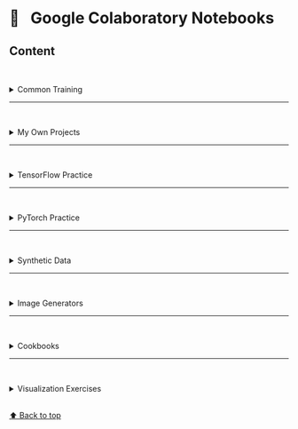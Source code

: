 # &#x1F4D1; &nbsp; Google Colaboratory Notebooks

## Content

<br/><details><summary>Common Training</summary>

#### [📓 digits.ipynb](https://colab.research.google.com/drive/1eqk81yU_y7t6Rridkgli_C7LwPLUFvH2)
#### [📓 boston_regression.ipynb ](https://colab.research.google.com/drive/1atPu92jNJ-qBsFpbOiMojHGXCu6gJWYW)
#### [📓 artificial_images.ipynb](https://colab.research.google.com/drive/18YC4JdyH5hKTUstifpdvbS-K1UEKMQKY)
#### [📓 image_biospecies3.ipynb](https://colab.research.google.com/drive/1LVZHYSci3HPaAFvz_rSXvfAB326O8su0)

<br/></details>

---

<br/><details><summary>My Own Projects</summary>

#### [📓 flower_classification.ipynb ](https://colab.research.google.com/drive/1H2ArWH_1kYfkIoCbxleX-aHAozRVBAdB)
#### [📓 letter_recognition.ipynb](https://colab.research.google.com/drive/1Z9Fz0OOi6bpWvH-H2OhExC9CkGPWBYZz)
#### [📓 style_recognition.ipynb](https://colab.research.google.com/drive/1r5yRD-3tQwN6lSql_VRoVuwQ8DaY5zUt)
#### [📓 decor_classification.ipynb](https://colab.research.google.com/drive/1Tt3qZePsf2P6kNNao-hQ58DlG71Abj5a)
#### [📓 breed_recognition.ipynb](https://colab.research.google.com/drive/1uB1PuT_uNGM2tv88ZDkIj6Dhi_Rf91PA)
#### [📓 cultivar_recognition.ipynb](https://colab.research.google.com/drive/1pymaadPUhSm0T9N5h44ls-mAcrylfa2F)

***

#### [📓 style_transfer.ipynb](https://colab.research.google.com/drive/1svW40BBscfSLD7Je99TyctBeRWIOYHKa)
#### [📓 style_transfer_2.ipynb](https://colab.research.google.com/drive/1IS_6BqJDLVbJJsuTuWTr3OfGP5uEu2eV)
#### [📓 style_transfer_3.ipynb](https://colab.research.google.com/drive/1xXFADlgQ1YQmXODto1Fa6Nb-lNzqY8-b)

***

#### [📓 sb_housing.ipynb](https://colab.research.google.com/drive/13YVEPwrMQC2TO2GGPvV95Bysh4dhd8we)

<br/></details>

---

<br/><details><summary>TensorFlow Practice</summary>

#### [📓 cnn_blocks.ipynb](https://colab.research.google.com/drive/1cUNcTDii7cAebvGDvZDl6I5a2QkOmuZA)
#### [📓 cnn_building.ipynb](https://colab.research.google.com/drive/1w58DSF3go_wKcqfBLIDt1PFyj1H6XrXi)
#### [📓 pretrained_tfmodels.ipynb](https://colab.research.google.com/drive/1mgHjtlEiJkVcM_LJJxKv6cPtI92hAE0y)
#### [📓sequential_data.ipynb](https://colab.research.google.com/drive/1d3uTgVIHe5OxuIRruXiucAFbzkNnM6Cz)

<br/></details>

---

<br/><details><summary>PyTorch Practice</summary>

#### [📓 pytorch_practice.ipynb](https://colab.research.google.com/drive/1Ju6ncoVoi89mg84T995_CAwjfE8YHELB)
#### [📓 pytorch_practice2.ipynb](https://colab.research.google.com/drive/1JbAg-zbujnxeMITf_KsdoHJXB04hxojY)
#### [📓 pytorch_practice3.ipynb](https://colab.research.google.com/drive/1QFeXnZjZ7NNfzPZbNt_EV6vGa2CXXusk)
#### [📓 pytorch_practice4.ipynb](https://colab.research.google.com/drive/1DYhvo5iukzLx-dEIdN_YV7wfxn9H8cRp)
#### [📓 pytorch_practice5.ipynb](https://colab.research.google.com/drive/1GwGpAFDDyhgARCMiw37-gBrr15z6G2e8)
#### [📓 pytorch_practice6.ipynb](https://colab.research.google.com/drive/1Dsk5IAtvRl75n3AT2eSupONdjafSqUPr)
#### [📓 pytorch_practice7.ipynb](https://colab.research.google.com/drive/11IGPKrNfJlWeFqH7aYjDFwcBNPMeDF4-)
#### [📓 pytorch_practice8.ipynb](https://colab.research.google.com/drive/1mVSQXzQC_4tC0Zp9zY2nH1NvBGjubwRZ)
#### [📓 pytorch_practice9.ipynb](https://colab.research.google.com/drive/1DXLsibfnCYN6C7gJts97nXww6NQhtlEh)
#### [📓 pytorch_practice10.ipynb](https://colab.research.google.com/drive/1TJKCxObKA6Sx7wjC18gqehagdj3dTIcS)
#### [📓 pytorch_practice11.ipynb](https://colab.research.google.com/drive/1y0e65zEvAlcUVWluKJHm5J9gRcrj1SYn)
#### [📓 pytorch_practice12.ipynb](https://colab.research.google.com/drive/1OBmekkzdgivSLrJq_6HTtHZKc5ZNXbqX)
#### [📓 pytorch_practice13.ipynb](https://colab.research.google.com/drive/1V9fDIPwPPi0gMkyDxOcMEu7-VHI1CjTm)
#### [📓 pytorch_practice14.ipynb](https://colab.research.google.com/drive/1AsUDpzWnlOj-YuwahYIiJk0XGIoPd0N0)
#### [📓 pytorch_practice15.ipynb](https://colab.research.google.com/drive/1kydV6_IC0BtHwpijx4oVjEab_Z39RpCQ)
#### [📓 pytorch_practice16.ipynb](https://colab.research.google.com/drive/1cwnC1Xz9XEDfIsPbaVI4mqOmQbT8aRI_)
#### [📓 pytorch_practice17.ipynb](https://colab.research.google.com/drive/1sDO3S-oPGgdgxwzkBFFousJa6dYexd7z)
#### [📓 pytorch_practice18.ipynb](https://colab.research.google.com/drive/1JLI64BVp6W-3XL4wfCUX3sfXXYU7iVpb)
#### [📓 pytorch_practice19.ipynb](https://colab.research.google.com/drive/1WSXLo_ByA1xP8__FLevUhmAxQ5J_siZS)
#### [📓 pytorch_practice20.ipynb](https://colab.research.google.com/drive/1C000nI1zonxAK9tvIRlRUWuqnHwuERgl)
#### [📓 pytorch_practice21.ipynb](https://colab.research.google.com/drive/1Nkr8BybYG-iIy7nha-A6S2d2QIa3rTx2)
#### [📓 pytorch_practice22.ipynb](https://colab.research.google.com/drive/1PxqVoIvUkv-bYDMTGtCNYNji3-ObqNWz)

<br/></details>

---

<br/><details><summary>Synthetic Data</summary>
    
#### [📓 data_autobuilder.ipynb](https://colab.research.google.com/drive/1YrcKAbmHj4kdjytgF_xvKVdVB1cFxWex)
    
<br/></details>

---

<br/><details><summary>Image Generators</summary>

#### [📓 digit_generator.ipynb](https://colab.research.google.com/drive/1E3_kWFkGdSHycM4x25D9Q6PdMEL9oXhM)
#### [📓 letter_generator.ipynb](https://colab.research.google.com/drive/19B40eERSKfVO5zsizehxPOLdhLs5YcUT)
#### [📓 image_generator5.ipynb](https://colab.research.google.com/drive/1ZT6ujInkGn_U0cqkPLsoOW8KzTmGQzFi)

<br/></details>

---

<br/><details><summary>Cookbooks</summary>

#### [📓 keras_cookbook.ipynb](https://colab.research.google.com/drive/16Xh8T4fPuk0AIBjnCo7e9WTrF1PgukoF) 
#### [📓 sklearn_cookbook.ipynb](https://colab.research.google.com/drive/1SzhiPlKpabufNxHuknvktwxPW06utBGC)
#### [📓 sklearn_clusters.ipynb](https://colab.research.google.com/drive/15L-HE9ZZ4SYEluXpyP10zaIVPCYxSmLw)
#### [📓 sql_cookbook.ipynb](https://colab.research.google.com/drive/1eBNz-GA6w0AhdsKHqtxkrIm1bIYk_X9d) 
#### [📓 sql_cookbook2.ipynb](https://colab.research.google.com/drive/1_--QDZPF0mE7Pw4W2Oxm8XPp7VaPXq-M) 
#### [📓 ml_basics.ipynb](https://colab.research.google.com/drive/1v5jgNTfUOvnZAf2o_oIbK1WO_k5wtHHP) 
#### [📓 ml_basics2.ipynb](https://colab.research.google.com/drive/1Zxc3FsTLD6EtPN9v_KJQFRXloUSqKGrV)
#### [📓 ml_basics3.ipynb](https://colab.research.google.com/drive/1djAv8JBVP8TMuXidwU7J-bFn-U92McL2)
#### [📓 opencv_cookbook.ipynb](https://colab.research.google.com/drive/1GD7Oi1LtFaEi8VOjiBM5cj5ayWpaejaf) 

<br/></details>

---

<br/><details><summary>Visualization Exercises</summary>

#### [📓 blogger_py.ipynb](https://colab.research.google.com/drive/1pjzSPxUXmQJxyiVjpq-Aog-T7MsUoEav)
#### [📓 blogger_py2.ipynb](https://colab.research.google.com/drive/1DBc0Mhz1Es1WVsFFq79OZAWEuqu7DpoG)
#### [📓 blogger_js.ipynb](https://colab.research.google.com/drive/1mEOdT9IrEpmbRI7Y8b81E1bXIfb33jJx)
#### [📓 blogger_js2.ipynb](https://colab.research.google.com/drive/1iSic065FfMG3jWSQdoKzQ-bHqrBJpTfZ)
#### [📓 coordinates.ipynb](https://colab.research.google.com/drive/17QfzKyhTZLJnfa0XKyf7c3Elgk6mWFf_)
#### [📓 function_plotting_py.ipynb](https://colab.research.google.com/drive/1UbPaXtrQBhW5eHFCG0l37svA2bl0HGUj)
#### [📓 function_plotting_js.ipynb](https://colab.research.google.com/drive/1nHCQV8glR7S3H3mWFJqlOMzWSwsue8pG)
#### [📓 plotly_practice.ipynb](https://colab.research.google.com/drive/10Ix65Uf9mmHwXwNESDT6dnztZhLfmGjA)
#### [📓 polyhedrons.ipynb](https://colab.research.google.com/drive/1TMhzRuov32GnncYjCxO2wBLhe3WoMdjf)

<br/></details>

<br>[⬆ Back to top](#Content)